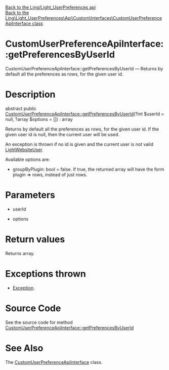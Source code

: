 [Back to the Ling/Light_UserPreferences api](https://github.com/lingtalfi/Light_UserPreferences/blob/master/doc/api/Ling/Light_UserPreferences.md)<br>
[Back to the Ling\Light_UserPreferences\Api\Custom\Interfaces\CustomUserPreferenceApiInterface class](https://github.com/lingtalfi/Light_UserPreferences/blob/master/doc/api/Ling/Light_UserPreferences/Api/Custom/Interfaces/CustomUserPreferenceApiInterface.md)


CustomUserPreferenceApiInterface::getPreferencesByUserId
================



CustomUserPreferenceApiInterface::getPreferencesByUserId — Returns by default all the preferences as rows, for the given user id.




Description
================


abstract public [CustomUserPreferenceApiInterface::getPreferencesByUserId](https://github.com/lingtalfi/Light_UserPreferences/blob/master/doc/api/Ling/Light_UserPreferences/Api/Custom/Interfaces/CustomUserPreferenceApiInterface/getPreferencesByUserId.md)(?int $userId = null, ?array $options = []) : array




Returns by default all the preferences as rows, for the given user id.
If the given user id is null, then the current user will be used.

An exception is thrown if no id is given and the current user is not valid [LightWebsiteUser](https://github.com/lingtalfi/Light_User/blob/master/doc/api/Ling/Light_User/LightWebsiteUser.md).

Available options are:

- groupByPlugin: bool = false.
     If true, the returned array will have the form plugin => rows, instead of just rows.




Parameters
================


- userId

    

- options

    


Return values
================

Returns array.


Exceptions thrown
================

- [Exception](http://php.net/manual/en/class.exception.php).&nbsp;







Source Code
===========
See the source code for method [CustomUserPreferenceApiInterface::getPreferencesByUserId](https://github.com/lingtalfi/Light_UserPreferences/blob/master/Api/Custom/Interfaces/CustomUserPreferenceApiInterface.php#L35-L35)


See Also
================

The [CustomUserPreferenceApiInterface](https://github.com/lingtalfi/Light_UserPreferences/blob/master/doc/api/Ling/Light_UserPreferences/Api/Custom/Interfaces/CustomUserPreferenceApiInterface.md) class.



